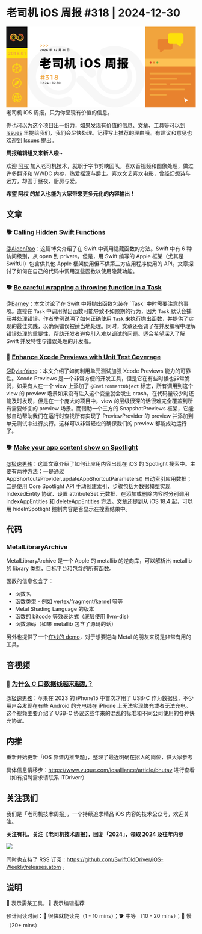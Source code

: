 # 老司机 iOS 周报 #318 | 2024-12-30

![ios-weekly](https://github.com/SwiftOldDriver/iOS-Weekly/blob/master/assets/weekly-header/318.jpg?raw=true)
老司机 iOS 周报，只为你呈现有价值的信息。

你也可以为这个项目出一份力，如果发现有价值的信息、文章、工具等可以到 [Issues](https://github.com/SwiftOldDriver/iOS-Weekly/issues) 里提给我们，我们会尽快处理。记得写上推荐的理由哦。有建议和意见也欢迎到 [Issues](https://github.com/SwiftOldDriver/iOS-Weekly/issues) 提出。

**周报编辑组又来新人啦~** 

欢迎 [阿权](https://github.com/bqlin) 加入老司机技术，就职于字节剪映团队，喜欢音视频和图像处理，做过许多翻译和 WWDC 内参，热爱摇滚与爵士。喜欢文艺喜欢电影，曾经幻想诗与远方，却囿于昼夜、厨房与爱。

**希望 阿权 的加入也能为大家带来更多元化的内容输出！**

## 文章

### 🐕 [Calling Hidden Swift Functions](https://www.emergetools.com/blog/posts/calling-hidden-swift-functions)

[@AidenRao](https://weibo.com/AidenRao)：这篇博文介绍了在 Swift 中调用隐藏函数的方法。Swift 中有 6 种访问级别，从 open 到 private。但是，用 Swift 编写的 Apple 框架（尤其是 SwiftUI）包含供其他 Apple 框架使用但不供第三方应用程序使用的 API。文章探讨了如何在自己的代码中调用这些函数以使用隐藏功能。

### 🐕 [Be careful wrapping a throwing function in a Task](https://www.swiftwithvincent.com/blog/be-careful-wrapping-a-throwing-function-in-a-task)

[@Barney](~https://github.com/BarneyZhaoooo~)：本文讨论了在 Swift 中将抛出函数包装在 `Task` 中时需要注意的事项。直接在 `Task` 中调用抛出函数可能导致不如预期的行为，因为 `Task` 默认会捕获并处理错误。作者举例说明了如何正确使用 `Task` 来执行抛出函数，并提供了实现的最佳实践，以确保错误被适当地处理。同时，文章还强调了在并发编程中理解错误处理的重要性，帮助开发者避免引入难以调试的问题。适合希望深入了解 Swift 并发特性与错误处理的开发者。

### 🐎 [Enhance Xcode Previews with Unit Test Coverage](https://www.emergetools.com/blog/posts/unit-test-xcode-previews/)

[@DylanYang](https://github.com/Dylan19Yang)：本文介绍了如何利用单元测试加强 Xcode Previews 能力的可靠性。Xcode Previews 是一个非常方便的开发工具，但是它在有些时候也非常脆弱，如果有人在一个 view 上添加了 `@EnvironmentObject` 标志，所有调用到这个 view 的 preview 场景如果没有注入这个变量就会发生 crash。在代码量较少时还能及时发现，但是在一个庞大的项目中，view 的层级很深的话很难完全覆盖到所有需要修复的 preview 场景。而借助一个三方的 SnapshotPreviews 框架，它能够自动帮助我们在运行时查找所有实现了 PreviewProvider 的 preview 并添加到单元测试中进行执行。这样可以非常轻松的确保我们的 preview 都能成功运行了。

### 🐕 [Make your app content show on Spotlight](https://www.createwithswift.com/make-your-app-content-show-on-spotlight/)

[@极速男孩](https://github.com/ztlyyznf001)：这篇文章介绍了如何让应用内容出现在 iOS 的 Spotlight 搜索中。主要有两种方法：一是通过 AppShortcutsProvider.updateAppShortcutParameters() 自动索引应用数据；二是使用 Core Spotlight API 手动创建索引，步骤包括为数据模型实现 IndexedEntity 协议、设置 attributeSet 元数据、在添加或删除内容时分别调用 indexAppEntities 和 deleteAppEntities 方法。文章还提到从 iOS 18.4 起，可以用 hideInSpotlight 控制内容是否显示在搜索结果中。

## 代码

### MetalLibraryArchive

MetalLibraryArchive 是一个 Apple 的 metallib 的逆向库，可以解析出 metallib 的 library 类型，目标平台和包含的所有函数。

函数的信息包含了：

- 函数名
- 函数类型 - 例如 vertex/fragment/kernel 等等
- Metal Shading Language 的版本
- 函数的 bitcode 等效表达式（底层使用 llvm-dis）
- 函数源码（如果 metallib 包含了源码的话）

另外也提供了一个[在线的 demo](https://yuao.me/MetalLibraryExplorer/)，对于想要逆向 Metal 的朋友来说是非常有用的工具。

## 音视频

### 🐎 [为什么 C 口数据线越来越乱？](https://www.bilibili.com/video/BV1j7zzYGEp9/)

[@极速男孩](https://github.com/ztlyyznf001)：苹果在 2023 的 iPhone15 中首次才用了 USB-C 作为数据线，不少用户会发现在有些 Android 的充电线在 iPhone 上无法实现快充或者无法充电。这个视频主要介绍了 USB-C 协议这些年来的混乱的标准和不同公司使用的各种快充协议。

## 内推

重新开始更新「iOS 靠谱内推专题」，整理了最近明确在招人的岗位，供大家参考

具体信息请移步：https://www.yuque.com/iosalliance/article/bhutav 进行查看（如有招聘需求请联系 iTDriverr）

## 关注我们

我们是「老司机技术周报」，一个持续追求精品 iOS 内容的技术公众号，欢迎关注。

**关注有礼，关注【老司机技术周报】，回复「2024」，领取 2024 及往年内参**

![](https://github.com/SwiftOldDriver/iOS-Weekly/blob/master/assets/qrcode_for_wechat.jpg?raw=true)

同时也支持了 RSS 订阅：https://github.com/SwiftOldDriver/iOS-Weekly/releases.atom 。

## 说明

🚧 表示需某工具，🌟 表示编辑推荐

预计阅读时间：🐎 很快就能读完（1 - 10 mins）；🐕 中等 （10 - 20 mins）；🐢 慢（20+ mins）
